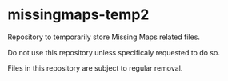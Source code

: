 # missingmaps-temp2
Repository to temporarily store Missing Maps related files.

Do not use this repository unless specificaly requested to do so. 

Files in this repository are subject to regular removal. 
